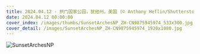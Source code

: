 ```yaml
---
title: 2024.04.12 - 拱门国家公园，犹他州，美国 (© Anthony Heflin/Shutterstock)
date: 2024.04.12 00:00:00
cover_index: /images/thumbs/SunsetArchesNP_ZH-CN9875945974_533x300.jpg
cover_detail: /images/SunsetArchesNP_ZH-CN9875945974_1920x1080.jpg
---
```


![SunsetArchesNP](/images/SunsetArchesNP_ZH-CN9875945974_1920x1080.jpg)
